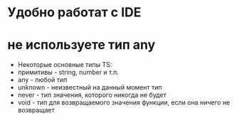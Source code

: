 # Удобно работат с IDE
# не используете тип any

* Некоторые основные типы TS:
* примитивы - string, number и т.п.
* any - любой тип
* unknown - неизвестный на данный момент тип
* never - тип значения, которого никогда не будет
* void - тип для возвращаемого значения функции, если она ничего не возвращает
